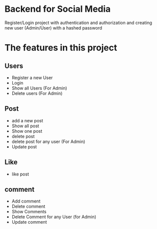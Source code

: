 # Backend for Social Media

Register/Login project with authentication and authorization and creating new user (Admin/User) with a hashed password

# The features in this project

## Users
* Register a new User
* Login
* Show all Users (For Admin)
* Delete users (For Admin)

## Post
* add a new post
* Show all post
* Show one post
* delete post
* delete post for any user (For Admin)
* Update post

## Like
* like post

## comment
* Add comment
* Delete comment
* Show Comments
* Delete Comment for any User (for Admin)
* Update comment



